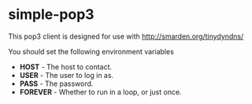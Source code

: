 # simple-pop3

This pop3 client is designed for use with http://smarden.org/tinydyndns/


You should set the following environment variables

- **HOST** - The host to contact.
- **USER** - The user to log in as.
- **PASS** - The password.
- **FOREVER** - Whether to run in a loop, or just once.

